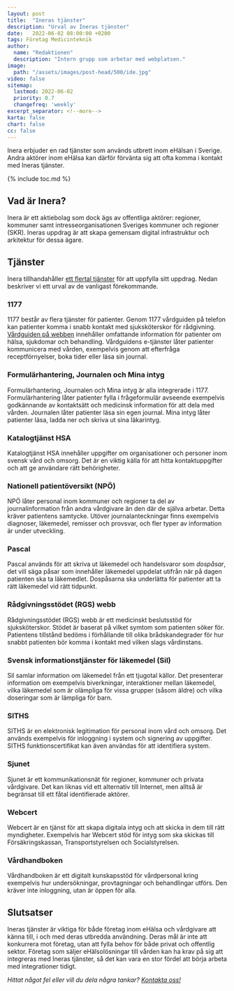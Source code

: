 ```yaml
---
layout: post
title:  "Ineras tjänster"
description: "Urval av Ineras tjänster"
date:   2022-06-02 08:00:00 +0200
tags: Företag Medicinteknik
author:
  name: "Redaktionen"
  description: "Intern grupp som arbetar med webplatsen."
image:
  path: "/assets/images/post-head/500/ide.jpg"
video: false
sitemap:
  lastmod: 2022-06-02
  priority: 0.7
  changefreq: 'weekly'
excerpt_separator: <!--more-->
karta: false
chart: false
cc: false
---
```


Inera erbjuder en rad tjänster som används utbrett inom eHälsan i Sverige. Andra aktörer inom eHälsa kan därför förvänta sig att ofta komma i kontakt med Ineras tjänster.

<!--more-->

{% include toc.md %}

## Vad är Inera?
Inera är ett aktiebolag som dock ägs av offentliga aktörer: regioner, kommuner samt intresseorganisationen Sveriges kommuner och regioner (SKR). Ineras uppdrag är att skapa gemensam digital infrastruktur och arkitektur för dessa ägare.

## Tjänster
Inera tillhandahåller [ett flertal tjänster](https://www.inera.se/tjanster/alla-tjanster-a-o/) för att uppfylla sitt uppdrag. Nedan beskriver vi ett urval av de vanligast förekommande.

### 1177
1177 består av flera tjänster för patienter. Genom 1177 vårdguiden på telefon kan patienter komma i snabb kontakt med sjuksköterskor för rådgivning. [Vårdguiden på webben](https://www.1177.se/) innehåller omfattande information för patienter om hälsa, sjukdomar och behandling. Vårdguidens e-tjänster låter patienter kommunicera med vården, exempelvis genom att efterfråga receptförnyelser, boka tider eller läsa sin journal.

### Formulärhantering, Journalen och Mina intyg
Formulärhantering, Journalen och Mina intyg är alla integrerade i 1177. Formulärhantering låter patienter fylla i frågeformulär avseende exempelvis godkännande av kontaktsätt och medicinsk information för att dela med vården. Journalen låter patienter läsa sin egen journal. Mina intyg låter patienter läsa, ladda ner och skriva ut sina läkarintyg.

### Katalogtjänst HSA
Katalogtjänst HSA innehåller uppgifter om organisationer och personer inom svensk vård och omsorg. Det är en viktig källa för att hitta kontaktuppgifter och att ge användare rätt behörigheter.

### Nationell patientöversikt (NPÖ)
NPÖ låter personal inom kommuner och regioner ta del av journalinformation från andra vårdgivare än den där de själva arbetar. Detta kräver patientens samtycke. Utöver journalanteckningar finns exempelvis diagnoser, läkemedel, remisser och provsvar, och fler typer av information är under utveckling.

### Pascal
Pascal används för att skriva ut läkemedel och handelsvaror som _dospåsar_, det vill säga påsar som innehåller läkemedel uppdelat utifrån när på dagen patienten ska ta läkemedlet. Dospåsarna ska underlätta för patienter att ta rätt läkemedel vid rätt tidpunkt.

### Rådgivningsstödet (RGS) webb
Rådgivningsstödet (RGS) webb är ett medicinskt beslutsstöd för sjuksköterskor. Stödet är baserat på vilket symtom som patienten söker för. Patientens tillstånd bedöms i förhållande till olika brådskandegrader för hur snabbt patienten bör komma i kontakt med vilken slags vårdinstans.

### Svensk informationstjänster för läkemedel (Sil)
Sil samlar information om läkemedel från ett tjugotal källor. Det presenterar information om exempelvis biverkningar, interaktioner mellan läkemedel, vilka läkemedel som är olämpliga för vissa grupper (såsom äldre) och vilka doseringar som är lämpliga för barn.

### SITHS
SITHS är en elektronisk legitimation för personal inom vård och omsorg. Det används exempelvis för inloggning i system och signering av uppgifter. SITHS funktionscertifikat kan även användas för att identifiera system.

### Sjunet
Sjunet är ett kommunikationsnät för regioner, kommuner och privata vårdgivare. Det kan liknas vid ett alternativ till Internet, men alltså är begränsat till ett fåtal identifierade aktörer.

### Webcert
Webcert är en tjänst för att skapa digitala intyg och att skicka in dem till rätt myndigheter. Exempelvis har Webcert stöd för intyg som ska skickas till Försäkringskassan, Transportstyrelsen och Socialstyrelsen.

### Vårdhandboken
Vårdhandboken är ett digitalt kunskapsstöd för vårdpersonal kring exempelvis hur undersökningar, provtagningar och behandlingar utförs. Den kräver inte inloggning, utan är öppen för alla.

## Slutsatser
Ineras tjänster är viktiga för både företag inom eHälsa och vårdgivare att känna till, i och med deras utbredda användning. Deras mål är inte att konkurrera mot företag, utan att fylla behov för både privat och offentlig sektor. Företag som säljer eHälsolösningar till vården kan ha krav på sig att integreras med Ineras tjänster, så det kan vara en stor fördel att börja arbeta med integrationer tidigt.

_Hittat något fel eller vill du dela några tankar? [Kontakta oss!](/index.html#form-message)_